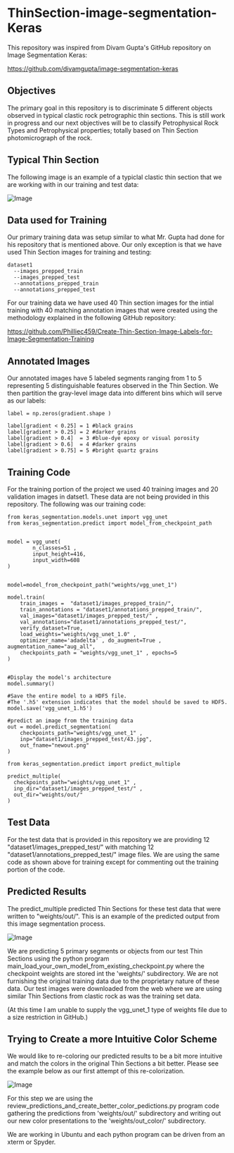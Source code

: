# ThinSection-image-segmentation-Keras
This repository was inspired from Divam Gupta's GitHub repository on Image Segmentation Keras:

https://github.com/divamgupta/image-segmentation-keras

## Objectives
The primary goal in this repository is to discriminate 5 different objects observed in typical clastic rock petrographic thin sections. This is still work in progress and our next objectives will be to classify Petrophysical Rock Types and Petrophysical properties; totally based on Thin Section photomicrograph of the rock. 


## Typical Thin Section
The following image is an example of a typiclal clastic thin section that we are working with in our training and test data:

![Image](5ts.png)

## Data used for Training
Our primary training data was setup similar to what Mr. Gupta had done for his repository that is mentioned above. Our only exception is that we have used Thin Section images for training and testing:

    dataset1
      --images_prepped_train
      --images_prepped_test
      --annotations_prepped_train
      --annotations_prepped_test

For our training data we have used 40 Thin section images for the intial training with 40 matching annotation images that were created using the methodology explained in the following GitHub repository:

https://github.com/Philliec459/Create-Thin-Section-Image-Labels-for-Image-Segmentation-Training

## Annotated Images
Our annotated images have 5 labeled segments ranging from 1 to 5 representing 5 distinguishable features observed in the Thin Section. We then partition the gray-level image data into different bins which will serve as our labels:

    label = np.zeros(gradient.shape )

    label[gradient < 0.25] = 1 #black grains 
    label[gradient > 0.25] = 2 #darker grains
    label[gradient > 0.4]  = 3 #blue-dye epoxy or visual porosity  
    label[gradient > 0.6]  = 4 #darker grains 
    label[gradient > 0.75] = 5 #bright quartz grains   

## Training Code
For the training portion of the project we used 40 training images and 20 validation images in datset1. These data are not being provided in this repository. The following was our training code:

    from keras_segmentation.models.unet import vgg_unet
    from keras_segmentation.predict import model_from_checkpoint_path


    model = vgg_unet(
            n_classes=51 ,  
            input_height=416, 
            input_width=608 
    )


    model=model_from_checkpoint_path("weights/vgg_unet_1")

    model.train(
        train_images =  "dataset1/images_prepped_train/",
        train_annotations = "dataset1/annotations_prepped_train/",
        val_images="dataset1/images_prepped_test/" ,
        val_annotations="dataset1/annotations_prepped_test/",
        verify_dataset=True,
        load_weights="weights/vgg_unet_1.0" ,
        optimizer_name='adadelta' , do_augment=True , augmentation_name="aug_all",    
        checkpoints_path = "weights/vgg_unet_1" , epochs=5
    )


    #Display the model's architecture
    model.summary()

    #Save the entire model to a HDF5 file.
    #The '.h5' extension indicates that the model should be saved to HDF5.
    model.save('vgg_unet_1.h5') 

    #predict an image from the training data
    out = model.predict_segmentation(
        checkpoints_path="weights/vgg_unet_1" , 
        inp="dataset1/images_prepped_test/43.jpg",
        out_fname="newout.png"
    )

    from keras_segmentation.predict import predict_multiple

    predict_multiple( 
      checkpoints_path="weights/vgg_unet_1" , 
      inp_dir="dataset1/images_prepped_test/" , 
      out_dir="weights/out/" 
    )

## Test Data
For the test data that is provided in this repository we are providing 12 "dataset1/images_prepped_test/" with matching 12 "dataset1/annotations_prepped_test/" image files. We are using the same code as shown above for training except for commenting out the training portion of the code.  

## Predicted Results
The predict_multiple predicted Thin Sections for these test data that were written to "weights/out/". This is an example of the predicted output from this image segmentation process. 

![Image](5predict.png)

We are predicting 5 primary segments or objects from our test Thin Sections using the python program main_load_your_own_model_from_existing_checkpoint.py where the checkpoint weights are stored int the 'weights/' subdirectory. We are not furnishing the original training data due to the proprietary nature of these data. Our test images were downloaded from the web where we are using similar Thin Sections from clastic rock as was the training set data. 

(At this time I am unable to supply the vgg_unet_1 type of weights file due to a size restriction in GitHub.) 

## Trying to Create a more Intuitive Color Scheme
We would like to re-coloring our predicted results to be a bit more intuitive and match the colors in the original Thin Sections a bit better. Please see the example below as our first attempt of this re-colorization. 

![Image](5_recolor.png)

For this step we are using the review_predictions_and_create_better_color_pedictions.py program code gathering the predictions from 'weights/out/' subdirectory and writing out our new color presentations to the 'weights/out_color/' subdirectory. 

We are working in Ubuntu and each python program can be driven from an xterm or Spyder. 


